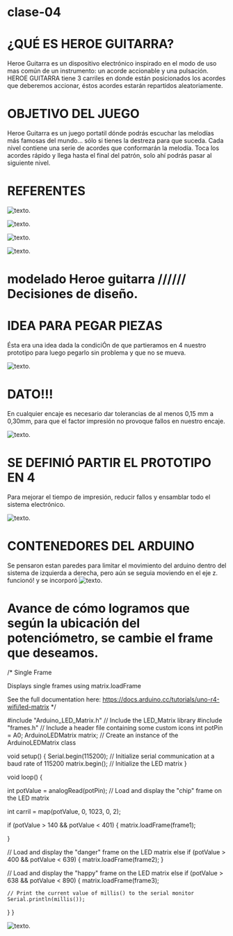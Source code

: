 # clase-04 

# ¿QUÉ ES HEROE GUITARRA?
Heroe Guitarra es un dispositivo electrónico inspirado en el modo de uso mas común de un instrumento: un acorde accionable y una pulsación. HEROE GUITARRA tiene 3 carriles en donde están posicionados los acordes que deberemos accionar, éstos acordes estarán repartidos aleatoriamente.

# OBJETIVO DEL JUEGO
Heroe Guitarra es un juego portatil dónde podrás escuchar las melodías más famosas del mundo... sólo si tienes la destreza para que suceda.
Cada nivel contiene una serie de acordes que conformarán la melodía. Toca los acordes rápido y llega hasta el final del patrón, solo ahí podrás pasar al siguiente nivel.


# REFERENTES
![texto](./guitarhero.jpg).

![texto](./pianotiles.jpg).

![texto](./controlguitarhero.jpg).

![texto](./GAMEBOY.jpg).

# modelado Heroe guitarra  ////// Decisiones de diseño.


# IDEA PARA PEGAR PIEZAS
Ésta era una idea dada la condiciÓn de que partieramos en 4 nuestro prototipo para luego pegarlo sin problema y que no se mueva.

![texto](./INTENTODEENCAJE.jpg).

# DATO!!!  
En cualquier encaje es necesario dar tolerancias de al menos 0,15 mm a 0,30mm, para que el factor impresión no provoque fallos en nuestro encaje.

![texto](./rectificandotolerancias.jpg).

# SE DEFINIÓ PARTIR EL PROTOTIPO EN 4
Para mejorar el tiempo de impresión, reducir fallos y ensamblar todo el sistema electrónico.

![texto](./PARTICIONEN4.jpg).

# CONTENEDORES DEL ARDUINO
Se pensaron estan paredes para limitar el movimiento del arduino dentro del sistema de izquierda a derecha, pero aún se seguia moviendo en el eje z. funcionó! y se incorporó
![texto](./limitesparaarduino.jpg).

 # Avance de cómo logramos que según la ubicación del potenciómetro, se cambie el frame que deseamos.
 
/*
  Single Frame
  
  Displays single frames using matrix.loadFrame
  
  See the full documentation here:
  https://docs.arduino.cc/tutorials/uno-r4-wifi/led-matrix
*/

#include "Arduino_LED_Matrix.h"  // Include the LED_Matrix library
#include "frames.h"              // Include a header file containing some custom icons
int potPin = A0;
ArduinoLEDMatrix matrix;  // Create an instance of the ArduinoLEDMatrix class

void setup() {
  Serial.begin(115200);  // Initialize serial communication at a baud rate of 115200
  matrix.begin();        // Initialize the LED matrix
}

void loop() {

  int potValue = analogRead(potPin);
  // Load and display the "chip" frame on the LED matrix

  int carril = map(potValue, 0, 1023, 0, 2);

  if (potValue > 140 && potValue < 401) {
    matrix.loadFrame(frame1);

  }

  // Load and display the "danger" frame on the LED matrix
  else if (potValue > 400 && potValue < 639) {
    matrix.loadFrame(frame2);
  }

  // Load and display the "happy" frame on the LED matrix
  else if (potValue > 638 && potValue < 890) {
    matrix.loadFrame(frame3);

    // Print the current value of millis() to the serial monitor
    Serial.println(millis());
  }
}


![texto](./slider.jpg).

